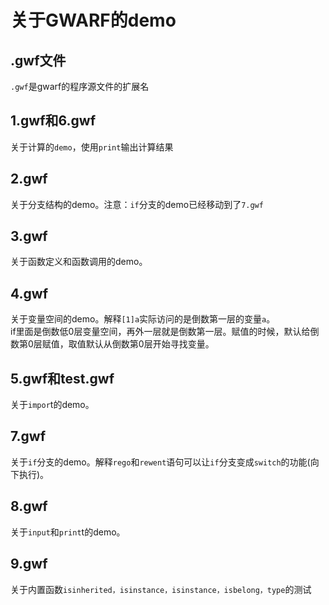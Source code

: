 # 关于GWARF的demo
## .gwf文件
``.gwf``是gwarf的程序源文件的扩展名
## 1.gwf和6.gwf
关于计算的``demo``，使用``print``输出计算结果
## 2.gwf
关于分支结构的demo。注意：``if``分支的demo已经移动到了``7.gwf``
## 3.gwf
关于函数定义和函数调用的demo。
## 4.gwf
关于变量空间的demo。解释``[1]a``实际访问的是倒数第一层的变量``a``。  
if里面是倒数低0层变量空间，再外一层就是倒数第一层。赋值的时候，默认给倒数第0层赋值，取值默认从倒数第0层开始寻找变量。
## 5.gwf和test.gwf
关于``impor``t的demo。
## 7.gwf
关于``if``分支的demo。解释``rego``和``rewent``语句可以让``if``分支变成``switch``的功能(向下执行)。
## 8.gwf
关于``input``和``print``t的demo。
## 9.gwf
关于内置函数``isinherited，isinstance，isinstance，isbelong，type``的测试